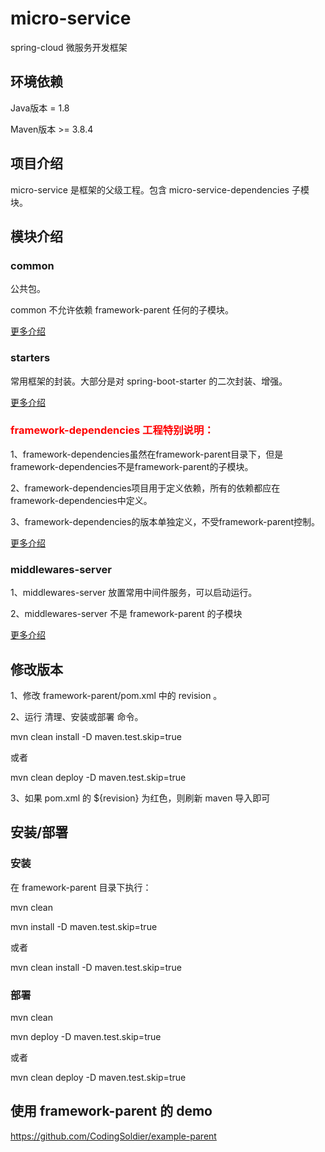 # micro-service
spring-cloud 微服务开发框架
## 环境依赖
Java版本 = 1.8

Maven版本 >= 3.8.4

## 项目介绍
micro-service 是框架的父级工程。包含 micro-service-dependencies 子模块。

## 模块介绍
### common
公共包。

common 不允许依赖 framework-parent 任何的子模块。

[更多介绍](./common/README.md)

### starters
常用框架的封装。大部分是对 spring-boot-starter 的二次封装、增强。

[更多介绍](./starters/README.md)

### <font color=red>framework-dependencies 工程特别说明：</font>
1、framework-dependencies虽然在framework-parent目录下，但是framework-dependencies不是framework-parent的子模块。

2、framework-dependencies项目用于定义依赖，所有的依赖都应在framework-dependencies中定义。

3、framework-dependencies的版本单独定义，不受framework-parent控制。

[更多介绍](./framework-dependencies/README.md)

### middlewares-server
1、middlewares-server 放置常用中间件服务，可以启动运行。

2、middlewares-server 不是 framework-parent 的子模块

[更多介绍](./middlewares-server/README.md)

## 修改版本
1、修改 framework-parent/pom.xml 中的 revision 。

2、运行 清理、安装或部署 命令。

mvn clean install -D maven.test.skip=true

或者

mvn clean deploy -D maven.test.skip=true

3、如果 pom.xml 的 <version>${revision}</version> 为红色，则刷新 maven 导入即可

## 安装/部署
### 安装
在 framework-parent 目录下执行：

mvn clean

mvn install -D maven.test.skip=true

或者

mvn clean install -D maven.test.skip=true

### 部署
mvn clean

mvn deploy -D maven.test.skip=true

或者

mvn clean deploy -D maven.test.skip=true

## 使用 framework-parent 的 demo
https://github.com/CodingSoldier/example-parent
